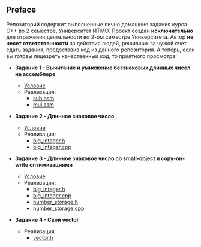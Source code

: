## Preface

Репозиторий содержит выполненные лично домашние задания курса C++ во 2 семестре, Университет ИТМО. Проект создан __исключительно__ для отражения деятельности во 2-ом семестре Университета. Автор __не несет ответственности__ за действия людей, решивших за чужой счет сдать задания, предоставив код из данного репозитория. А теперь, если вы готовы лицезреть качественный код, то приятного просмотра!

- __Задание 1 - Вычитание и умножение беззнаковых длинных чисел на ассемблере__
  - [Условие](https://sorokin.github.io/cpp-course/task-1.html)
  - Реализация: 
      - [sub.asm](https://github.com/aslastin/ITMO-Cpp-y2019-20/blob/master/asm/sub.asm) 
      - [mul.asm](https://github.com/aslastin/ITMO-Cpp-y2019-20/blob/master/asm/mul.asm)

- __Задание 2 - Длинное знаковое число__
  - [Условие](https://sorokin.github.io/cpp-course/task-2.html)
  - Реализация: 
      - [big_integer.h](https://github.com/aslastin/ITMO-Cpp-y2019-20/blob/master/bigint/big_integer.h)
      - [big_integer.cpp](https://github.com/aslastin/ITMO-Cpp-y2019-20/blob/master/bigint/big_integer.cpp)
  
- __Задание 3 - Длинное знаковое число со small-object и copy-on-write оптимизациями__
  - [Условие](https://sorokin.github.io/cpp-course/task-3.html)
  - Реализация: 
      - [big_integer.h](https://github.com/aslastin/ITMO-Cpp-y2019-20/blob/master/bigint-optimized/big_integer.h)
      - [big_integer.cpp](https://github.com/aslastin/ITMO-Cpp-y2019-20/blob/master/bigint-optimized/big_integer.cpp)  
      - [number_storage.h](https://github.com/aslastin/ITMO-Cpp-y2019-20/blob/master/bigint-optimized/number_storage.h)
      - [number_storage.cpp](https://github.com/aslastin/ITMO-Cpp-y2019-20/blob/master/bigint-optimized/number_storage.cpp)

- __Задание 4 - Свой vector__
  - Реализация:
    - [vector.h](https://github.com/aslastin/ITMO-Cpp-y2019-20/blob/master/vector/vector.h)
